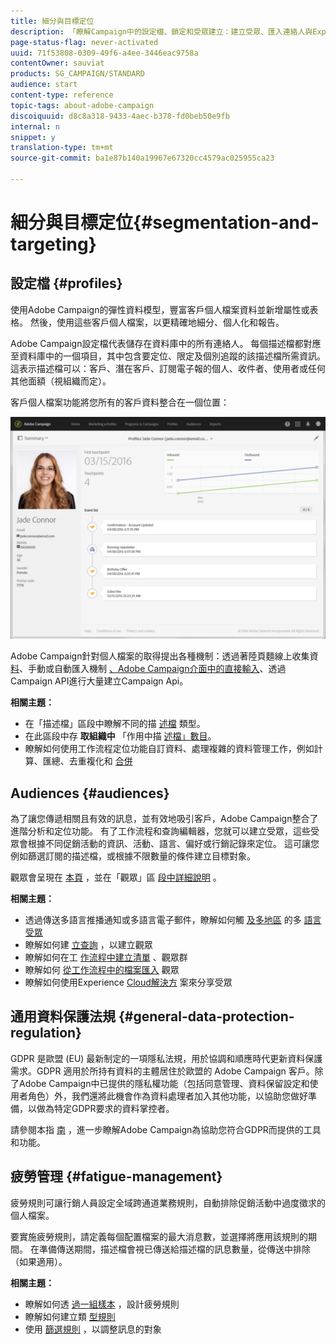 ```yaml
---
title: 細分與目標定位
description: 「瞭解Campaign中的設定檔、鎖定和受眾建立：建立受眾、匯入連絡人與Experience cloud解決方案分享受眾，並避免行銷疲勞。」
page-status-flag: never-activated
uuid: 71f53808-0309-49f6-a4ee-3446eac9758a
contentOwner: sauviat
products: SG_CAMPAIGN/STANDARD
audience: start
content-type: reference
topic-tags: about-adobe-campaign
discoiquuid: d8c8a318-9433-4aec-b378-fd0beb50e9fb
internal: n
snippet: y
translation-type: tm+mt
source-git-commit: ba1e87b140a19967e67320cc4579ac025955ca23

---
```



# 細分與目標定位{#segmentation-and-targeting}

## 設定檔 {#profiles}

使用Adobe Campaign的彈性資料模型，豐富客戶個人檔案資料並新增屬性或表格。 然後，使用這些客戶個人檔案，以更精確地細分、個人化和報告。

Adobe Campaign設定檔代表儲存在資料庫中的所有連絡人。 每個描述檔都對應至資料庫中的一個項目，其中包含要定位、限定及個別追蹤的該描述檔所需資訊。 這表示描述檔可以：客戶、潛在客戶、訂閱電子報的個人、收件者、使用者或任何其他面額（視組織而定）。

客戶個人檔案功能將您所有的客戶資料整合在一個位置：

![](assets/mkt_hist_view.png)

Adobe Campaign針對個人檔案的取得提出各種機制：透過著陸頁麵線上收集資 [料](../../channels/using/about-landing-pages.md)、手動或自動匯入機制 [、Adobe Campaign介面中的直接輸入](../../automating/using/about-data-import-and-export.md)、透過 [](../../audiences/using/creating-profiles.md)[](../../api/using/about-campaign-standard-apis.md)Campaign API進行大量建立Campaign Api。

**相關主題：**

* 在「描述檔」區段中瞭解不同的描 [述檔](../../audiences/using/about-profiles.md) 類型。
* 在此區段中存 **取組織中** 「作用中描 [述檔」數目](../../audiences/using/active-profiles.md)。
* 瞭解如何使用工作流程定位功能自訂資料、處理複雜的資料管理工作，例如計算、匯總、去重複化和 [合併](../../automating/using/about-targeting-activities.md)

## Audiences {#audiences}

為了讓您傳遞相關且有效的訊息，並有效地吸引客戶，Adobe Campaign整合了進階分析和定位功能。 有了工作流程和查詢編輯器，您就可以建立受眾，這些受眾會根據不同促銷活動的資訊、活動、語言、偏好或行銷記錄來定位。 這可讓您例如篩選訂閱的描述檔，或根據不限數量的條件建立目標對象。

觀眾會呈現在 [本頁](../../audiences/using/about-audiences.md) ，並在「觀眾」區 [段中詳細說明](../../audiences/using/creating-audiences.md) 。

**相關主題：**

* 透過傳送多語言推播通知或多語言電子郵件，瞭解如何觸 [及多地區](../../channels/using/creating-a-multilingual-push-notification.md) 的多 [語言受眾](../../channels/using/creating-a-multilingual-email.md)
* 瞭解如何建 [立查詢](../../audiences/using/creating-audiences.md#creating-query-audiences) ，以建立觀眾
* 瞭解如何在工 [作流程中建立清單](../../audiences/using/creating-audiences.md#creating-list-audiences) 、觀眾群
* 瞭解如何 [從工作流程中的檔案匯入](../../audiences/using/creating-audiences.md#creating-file-audiences) 觀眾
* 瞭解如何使用Experience [Cloud解決方](../../audiences/using/creating-audiences.md#creating-experience-cloud-audiences) 案來分享受眾

## 通用資料保護法規 {#general-data-protection-regulation}

GDPR 是歐盟 (EU) 最新制定的一項隱私法規，用於協調和順應時代更新資料保護需求。GDPR 適用於所持有資料的主體居住於歐盟的 Adobe Campaign 客戶。除了Adobe Campaign中已提供的隱私權功能（包括同意管理、資料保留設定和使用者角色）外，我們還將此機會作為資料處理者加入其他功能，以協助您做好準備，以做為特定GDPR要求的資料掌控者。

請參閱本指 [南](https://docs.campaign.adobe.com/doc/standard/getting_started/en/ACS_GDPR.html) ，進一步瞭解Adobe Campaign為協助您符合GDPR而提供的工具和功能。

## 疲勞管理 {#fatigue-management}

疲勞規則可讓行銷人員設定全域跨通道業務規則，自動排除促銷活動中過度徵求的個人檔案。

要實施疲勞規則，請定義每個配置檔案的最大消息數，並選擇將應用該規則的期間。 在準備傳送期間，描述檔會視已傳送給描述檔的訊息數量，從傳送中排除（如果適用）。

**相關主題：**

* 瞭解如何透 [過一組樣本](../../administration/using/fatigue-rules.md#examples) ，設計疲勞規則
* 瞭解如何建立類 [型規則](../../administration/using/about-typology-rules.md)
* 使用 [篩選規則](../../administration/using/filtering-rules.md) ，以調整訊息的對象
